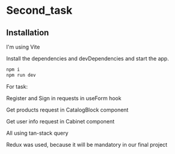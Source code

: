 # Second_task

## Installation

I'm using Vite

Install the dependencies and devDependencies and start the app.

```sh
npm i
npm run dev
```

For task:

Register and Sign in requests in useForm hook

Get products request in CatalogBlock component

Get user info request in Cabinet component

All using tan-stack query

Redux was used, because it will be mandatory in our final project
